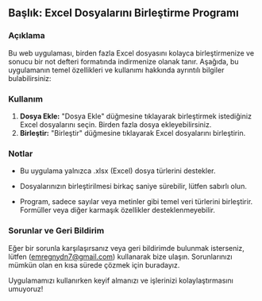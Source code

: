 ## Başlık: Excel Dosyalarını Birleştirme Programı

### Açıklama

Bu web uygulaması, birden fazla Excel dosyasını kolayca birleştirmenize ve sonucu bir not defteri formatında indirmenize olanak tanır. Aşağıda, bu uygulamanın temel özellikleri ve kullanımı hakkında ayrıntılı bilgiler bulabilirsiniz:

### Kullanım

1. **Dosya Ekle:** "Dosya Ekle" düğmesine tıklayarak birleştirmek istediğiniz Excel dosyalarını seçin. Birden fazla dosya ekleyebilirsiniz.
2. **Birleştir:** "Birleştir" düğmesine tıklayarak Excel dosyalarını birleştirin.



### Notlar

- Bu uygulama yalnızca .xlsx (Excel) dosya türlerini destekler.

- Dosyalarınızın birleştirilmesi birkaç saniye sürebilir, lütfen sabırlı olun.

- Program, sadece sayılar veya metinler gibi temel veri türlerini birleştirir. Formüller veya diğer karmaşık özellikler desteklenmeyebilir.


### Sorunlar ve Geri Bildirim

Eğer bir sorunla karşılaşırsanız veya geri bildirimde bulunmak isterseniz, lütfen (emregnydn7@gmail.com) kullanarak bize ulaşın. Sorunlarınızı mümkün olan en kısa sürede çözmek için buradayız.

Uygulamamızı kullanırken keyif almanızı ve işlerinizi kolaylaştırmasını umuyoruz!
